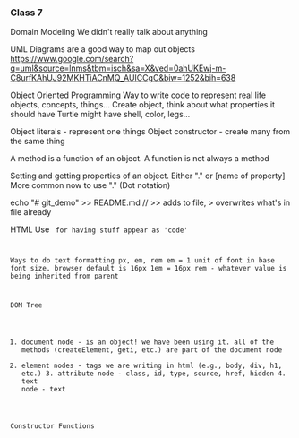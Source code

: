 ### Class 7

Domain Modeling
  We didn't really talk about anything

UML Diagrams are a good way to map out objects
https://www.google.com/search?q=uml&source=lnms&tbm=isch&sa=X&ved=0ahUKEwj-m-C8urfKAhUJ92MKHTiACnMQ_AUICCgC&biw=1252&bih=638


Object Oriented Programming
  Way to write code to represent real life objects, concepts, things...
  Create object, think about what properties it should have
  Turtle might have shell, color, legs...

  Object literals - represent one things
  Object constructor - create many from the same thing

A method is a function of an object. A function is not always a method

Setting and getting properties of an object. Either "." or [name of property]
  More common now to use "." (Dot notation)

echo "# git_demo" >> README.md      // >> adds to file, > overwrites what's in file already

HTML
  Use <code> for having stuff appear as 'code'

Ways to do text formatting
  px, em, rem
  em = 1 unit of font in base font size. browser default is 16px
  1em = 16px
  rem - whatever value is being inherited from parent


DOM Tree
  1. document node - is an object! we have been using it. all of the methods (createElement, geti, etc.) are part of the document node
  2. element nodes - tags we are writing in html (e.g., body, div, h1, etc.)
    3. attribute node - class, id, type, source, href, hidden
    4. text node - text




Constructor Functions
